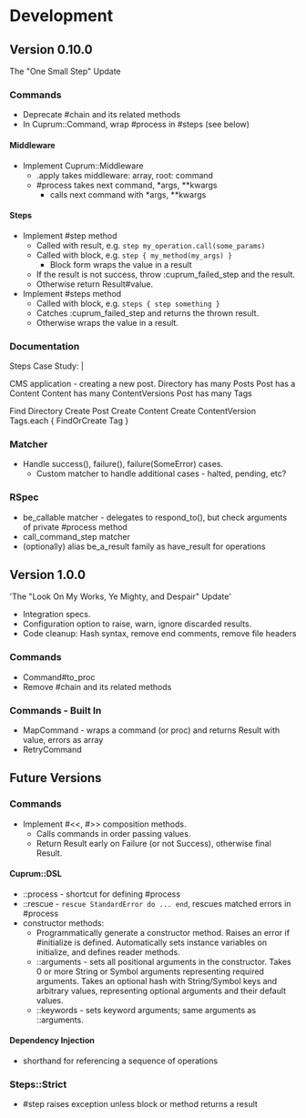 # Development

## Version 0.10.0

The "One Small Step" Update

### Commands

- Deprecate #chain and its related methods
- In Cuprum::Command, wrap #process in #steps (see below)

#### Middleware

- Implement Cuprum::Middleware
  - .apply takes middleware: array, root: command
  - #process takes next command, \*args, \*\*kwargs
    - calls next command with \*args, \*\*kwargs

#### Steps

- Implement #step method
  - Called with result, e.g. `step my_operation.call(some_params)`
  - Called with block, e.g. `step { my_method(my_args) }`
    - Block form wraps the value in a result
  - If the result is not success, throw :cuprum_failed_step and the result.
  - Otherwise return Result#value.
- Implement #steps method
  - Called with block, e.g. `steps { step something }`
  - Catches :cuprum_failed_step and returns the thrown result.
  - Otherwise wraps the value in a result.

### Documentation

Steps Case Study: |

  CMS application - creating a new post.
  Directory has many Posts
  Post has a Content
  Content has many ContentVersions
  Post has many Tags

  Find Directory
  Create Post
  Create Content
  Create ContentVersion
  Tags.each { FindOrCreate Tag }

### Matcher

- Handle success(), failure(), failure(SomeError) cases.
  - Custom matcher to handle additional cases - halted, pending, etc?

### RSpec

- be_callable matcher - delegates to respond_to(), but check arguments of
  private #process method
- call_command_step matcher
- (optionally) alias be_a_result family as have_result for operations

## Version 1.0.0

'The "Look On My Works, Ye Mighty, and Despair" Update'

- Integration specs.
- Configuration option to raise, warn, ignore discarded results.
- Code cleanup: Hash syntax, remove end comments, remove file headers

### Commands

- Command#to_proc
- Remove #chain and its related methods

### Commands - Built In

- MapCommand - wraps a command (or proc) and returns Result with value, errors
  as array
- RetryCommand

## Future Versions

### Commands

- Implement #<<, #>> composition methods.
  - Calls commands in order passing values.
  - Return Result early on Failure (or not Success), otherwise final Result.

#### Cuprum::DSL

- ::process - shortcut for defining #process
- ::rescue - `rescue StandardError do ... end`, rescues matched errors in #process
- constructor methods:
  - Programmatically generate a constructor method. Raises an error if
    #initialize is defined. Automatically sets instance variables on initialize,
    and defines reader methods.
  - ::arguments - sets all positional arguments in the constructor. Takes 0 or
    more String or Symbol arguments representing required arguments. Takes an
    optional hash with String/Symbol keys and arbitrary values, representing
    optional arguments and their default values.
  - ::keywords - sets keyword arguments; same arguments as ::arguments.

#### Dependency Injection

- shorthand for referencing a sequence of operations

### Steps::Strict

- #step raises exception unless block or method returns a result
